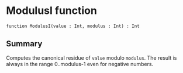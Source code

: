# ModulusI function

`function ModulusI(value : Int, modulus : Int) : Int`

## Summary
Computes the canonical residue of `value` modulo `modulus`.
The result is always in the range 0..modulus-1 even for negative numbers.
